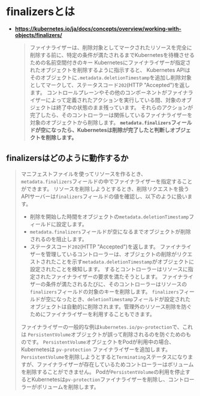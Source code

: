 # finalizersとは
- **https://kubernetes.io/ja/docs/concepts/overview/working-with-objects/finalizers/**
  > ファイナライザーは、削除対象としてマークされたリソースを完全に削除する前に、特定の条件が満たされるまでKubernetesを待機させるための名前空間付きのキー
  > Kubernetesにファイナライザーが指定されたオブジェクトを削除するように指示すると、
  > Kubernetes APIはそのオブジェクトに`.metadata.deletionTimestamp`を追加し削除対象としてマークして、ステータスコード`202`(HTTP "Accepted")を返します。 
  > コントロールプレーンやその他のコンポーネントがファイナライザーによって定義されたアクションを実行している間、対象のオブジェクトは終了中の状態のまま残っています。
  > それらのアクションが完了したら、そのコントローラーは関係しているファイナライザーを対象のオブジェクトから削除します。 
  > **`metadata.finalizers`フィールドが空になったら、Kubernetesは削除が完了したと判断しオブジェクトを削除します。**

## finalizersはどのように動作するか
> マニフェストファイルを使ってリソースを作るとき、`metadata.finalizers`フィールドの中でファイナライザーを指定することができます。 リソースを削除しようとするとき、削除リクエストを扱うAPIサーバーは`finalizers`フィールドの値を確認し、以下のように扱います。
>
> - 削除を開始した時間をオブジェクトの`metadata.deletionTimestamp`フィールドに設定します。
> - `metadata.finalizers`フィールドが空になるまでオブジェクトが削除されるのを阻止します。
> - ステータスコード`202`(HTTP "Accepted")を返します。
> ファイナライザーを管理しているコントローラーは、オブジェクトの削除がリクエストされたことを示す`metadata.deletionTimestamp`がオブジェクトに設定されたことを検知します。 するとコントローラーはリソースに指定されたファイナライザーの要求を満たそうとします。 ファイナライザーの条件が満たされるたびに、そのコントローラーはリソースの`finalizers`フィールドの対象のキーを削除します。 `finalizers`フィールドが空になったとき、`deletionTimestamp`フィールドが設定されたオブジェクトは自動的に削除されます。管理外のリソース削除を防ぐためにファイナライザーを利用することもできます。
>
> ファイナライザーの一般的な例は`kubernetes.io/pv-protection`で、これは `PersistentVolume`オブジェクトが誤って削除されるのを防ぐためのものです。 `PersistentVolume`オブジェクトをPodが利用中の場合、Kubernetesは `pv-protection` ファイナライザーを追加します。 `PersistentVolume`を削除しようとすると`Terminating`ステータスになりますが、ファイナライザーが存在しているためコントローラーはボリュームを削除することができません。 Podが`PersistentVolume`の利用を停止するとKubernetesは`pv-protection`ファイナライザーを削除し、コントローラーがボリュームを削除します。